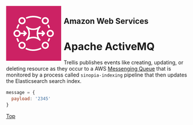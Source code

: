 
<img alt="AWS MQ" src="../img/aws-mq.png" style="float:left; margin-right: .5em">

## Amazon Web Services
# Apache ActiveMQ
Trellis publishes events like creating, updating, or deleting resource as they
occur to a AWS [Messenging Queue][MQ] that is monitored by a process called
`sinopia-indexing` pipeline that then updates the Elasticsearch search index.


```javascript
message = {
  payload: '2345'
}
```

[Top](#)

[ES]: https://aws.amazon.com/elasticsearch-service/
[MQ]: https://aws.amazon.com/amazon-mq/
[TRELLIS]: https://www.trellisldp.org/
